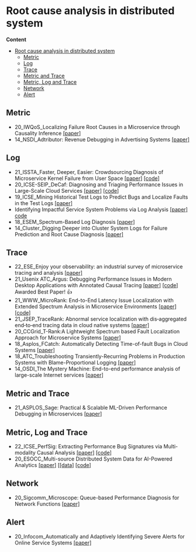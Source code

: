 # Root cause analysis in distributed system

**Content**
- [Root cause analysis in distributed system](#root-cause-analysis-in-distributed-system)
  - [Metric](#metric)
  - [Log](#log)
  - [Trace](#trace)
  - [Metric and Trace](#metric-and-trace)
  - [Metric, Log and Trace](#metric-log-and-trace)
  - [Network](#network)
  - [Alert](#alert)


## Metric
- 20_IWQoS_Localizing Failure Root Causes in a Microservice through Causality Inference [[paper]](https://ieeexplore.ieee.org/document/9213058)
- 14_NSDI_Adtributor: Revenue Debugging in Advertising Systems [[paper]](https://www.usenix.org/system/files/conference/nsdi14/nsdi14-paper-bhagwan.pdf)

## Log

- 21_ISSTA_Faster, Deeper, Easier: Crowdsourcing Diagnosis of Microservice Kernel Failure from User Space [[paper]](https://dl.acm.org/doi/abs/10.1145/3460319.3464805) [[code]](https://github.com/PanYicheng/dycause_rca)
- 20_ICSE-SEIP_DeCaf: Diagnosing and Triaging Performance Issues in Large-Scale Cloud Services [[paper]](https://dl.acm.org/doi/pdf/10.1145/3377813.3381353) [[code]](https://github.com/SEALABQualityGroup/replication_delag/blob/main/techniques/decaf/decaf.py)
- 19_ICSE_Mining Historical Test Logs to Predict Bugs and Localize Faults in the Test Logs [[paper]](https://dl.acm.org/doi/pdf/10.1109/ICSE.2019.00031)
- Identifying Impactful Service System Problems via Log Analysis [[paper]](https://dl.acm.org/doi/10.1145/3236024.3236083) [code](https://github.com/logpai/Log3C)
- 18_ESEM_Spectrum-Based Log Diagnosis [[paper]](https://dl.acm.org/doi/pdf/10.1145/3382494.3410684)
- 14_Cluster_Digging Deeper into Cluster System Logs for Failure Prediction and Root Cause Diagnosis [[paper]](https://ieeexplore.ieee.org/stamp/stamp.jsp?tp=&arnumber=6968768)
  

## Trace

- 22_ESE_Enjoy your observability: an industrial survey of microservice tracing and analysis [[paper]](https://link.springer.com/article/10.1007/s10664-021-10063-9) 
- 21_Usenix ATC_Argus: Debugging Performance Issues in Modern Desktop Applications with Annotated Causal Tracing [[paper]](https://www.usenix.org/system/files/atc21-weng.pdf) [[code]](https://github.com/columbia/ArgusDebugger) Awarded Best Paper! 👍
- 21_WWW_MicroRank: End-to-End Latency Issue Localization with Extended Spectrum Analysis in Microservice Environments [[paper]](https://dl.acm.org/doi/10.1145/3442381.3449905) [[code]](https://github.com/IntelligentDDS/MicroRank)
- 21_JSEP_TraceRank: Abnormal service localization with dis‐aggregated end‐to‐end tracing data in cloud native systems [[paper]](https://onlinelibrary.wiley.com/doi/full/10.1002/smr.2413)
- 20_CCGrid_T-Rank:A Lightweight Spectrum based Fault Localization Approach for Microservice Systems [[paper]](https://ieeexplore.ieee.org/abstract/document/9499404)
- 18_Asplos_FCatch: Automatically Detecting Time-of-fault Bugs in Cloud Systems [[paper]](https://dl.acm.org/doi/10.1145/3296957.3177161)
- 18_ATC_Troubleshooting Transiently-Recurring Problems in Production Systems with Blame-Proportional Logging [[paper]](https://www.usenix.org/conference/atc18/presentation/luo)
- 14_OSDI_The Mystery Machine: End-to-end performance analysis of large-scale Internet services [[paper]](https://www.usenix.org/system/files/conference/osdi14/osdi14-paper-chow.pdf)

## Metric and Trace
- 21_ASPLOS_Sage: Practical & Scalable ML-Driven Performance Debugging in Microservices [[paper]](https://www.csl.cornell.edu/~delimitrou/papers/2021.asplos.sage.pdf)

## Metric, Log and Trace
- 22_ICSE_PerfSig: Extracting Performance Bug Signatures via Multi-modality Causal Analysis [[paper]](https://jhe16.github.io/files/ICSE22.pdf) [[code]](https://github.com/jhe16/PerfSig)
- 20_ESOCC_Multi-source Distributed System Data for AI-Powered Analytics [[paper]](https://link.springer.com/content/pdf/10.1007/978-3-030-44769-4_13.pdf) [[[data]](https://zenodo.org/record/3549604#.YkJeszNBy3I) [[code]](https://github.com/snedelkoski/multi-source-observability-dataset)

## Network
- 20_Sigcomm_Microscope: Queue-based Performance Diagnosis for Network Functions [[paper]](https://dl.acm.org/doi/pdf/10.1145/3387514.3405876)

## Alert
- 20_Infocom_Automatically and Adaptively Identifying Severe Alerts for Online Service Systems [[paper]](https://netman.aiops.org/wp-content/uploads/2020/07/alertrank_camera-ready.pdf)